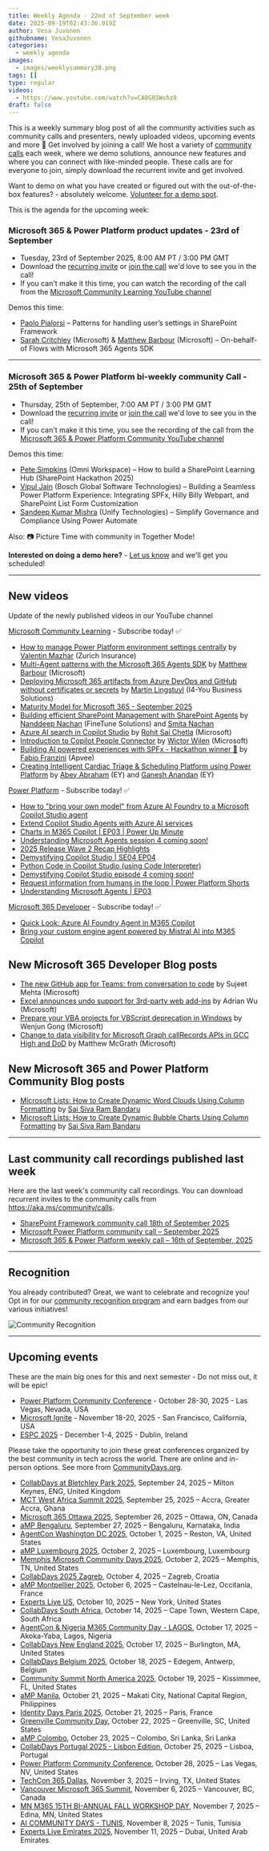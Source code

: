 ```yaml
---
title: Weekly Agenda - 22nd of September week
date: 2025-09-19T02:43:36.019Z
author: Vesa Juvonen
githubname: VesaJuvonen
categories:
  - weekly agenda
images:
  - images/weeklysummary38.png
tags: []
type: regular
videos:
  - https://www.youtube.com/watch?v=CA0G8SWshz8
draft: false
---
```


This is a weekly summary blog post of all the community activities such as community calls and presenters, newly uploaded videos, upcoming events and more 🚀
Get involved by joining a call! We host a variety of [community calls](https://aka.ms/community/calls) each week, where we demo solutions, announce new features and where you can connect with like-minded people. These calls are for everyone to join, simply download the recurrent invite and get involved. 

Want to demo on what you have created or figured out with the out-of-the-box features? - absolutely welcome. [Volunteer for a demo spot](https://aka.ms/community/request/demo).

This is the agenda for the upcoming week:

### Microsoft 365 & Power Platform product updates - 23rd of September

* Tuesday, 23rd of September 2025, 8:00 AM PT / 3:00 PM GMT
* Download the [recurring invite](https://aka.ms/m365-dev-call) or [join the call](https://aka.ms/m365-dev-call-join) we'd love to see you in the call!
* If you can't make it this time, you can watch the recording of the call from the [Microsoft Community Learning YouTube channel](https://www.youtube.com/playlist?list=PLR9nK3mnD-OUQOW86tT5dkCRQAVGY7DlH)

Demos this time:

* [Paolo Pialorsi](https://www.linkedin.com/in/paolopialorsi/) – Patterns for handling user’s settings in SharePoint Framework
* [Sarah Critchley](https://www.linkedin.com/in/sarahcritchley/) (Microsoft) & [Matthew Barbour](https://www.linkedin.com/in/matt-barbour-02702b1/) (Microsoft) – On-behalf-of Flows with Microsoft 365 Agents SDK

---

### Microsoft 365 & Power Platform bi-weekly community Call - 25th of September

* Thursday, 25th of September, 7:00 AM PT / 3:00 PM GMT
* Download the [recurring invite](https://aka.ms/spdev-sig-call) or [join the call](https://aka.ms/spdev-sig-call-join) we'd love to see you in the call!
* If you can't make it this time, you see the recording of the call from the [Microsoft 365 & Power Platform Community YouTube channel](https://www.youtube.com/watch?v=gAqUr9wa2_0&list=PLR9nK3mnD-OURfm5Ypu-wK52cxBv_gXCA)

Demos this time:

* [Pete Simpkins](https://www.linkedin.com/in/simpkinspete/) (Omni Workspace) – How to build a SharePoint Learning Hub (SharePoint Hackathon 2025)
* [Vipul Jain](https://www.linkedin.com/in/vipul0309/) (Bosch Global Software Technologies) – Building a Seamless Power Platform Experience: Integrating SPFx, Hilly Billy Webpart, and SharePoint List Form Customization
* [Sandeep Kumar Mishra](https://www.linkedin.com/in/sandeepstw/) (Unify Technologies) – Simplify Governance and Compliance Using Power Automate

Also: 📷 Picture Time with community in Together Mode!

**Interested on doing a demo here?** - [Let us know](https://aka.ms/community/request/demo) and we'll get you scheduled!

---

## New videos 

Update of the newly published videos in our YouTube channel 


[Microsoft Community Learning](https://www.youtube.com/@MicrosoftCommunityLearning) - Subscribe today! ✅

* [How to manage Power Platform environment settings centrally](https://www.youtube.com/watch?v=70mSRpjmmos) by [Valentin Mazhar](https://linkedin.com/in/valentin-mazhar) (Zurich Insurance)
* [Multi-Agent patterns with the Microsoft 365 Agents SDK](https://www.youtube.com/watch?v=PWVnqJHDz4M) by [Matthew Barbour](https://linkedin.com/in/matt-barbour-02702b1) (Microsoft)
* [Deploying Microsoft 365 artifacts from Azure DevOps and GitHub without certificates or secrets](https://www.youtube.com/watch?v=cTRBE83gnoA) by [Martin Lingstuyl](https://linkedin.com/in/martinlingstuyl) (I4-You Business Solutions)
* [Maturity Model for Microsoft 365 - September 2025](https://www.youtube.com/watch?v=-mReMv9HgTg)
* [Building efficient SharePoint Management with SharePoint Agents](https://www.youtube.com/watch?v=RQZ2NZTxDlU) by [Nanddeep Nachan](https://linkedin.com/in/nanddeepnachan) (FineTune Solutions) and [Smita Nachan](https://linkedin.com/in/smitanachan)
* [Azure AI search in Copilot Studio](https://www.youtube.com/watch?v=w1TDTd6OEUg) by [Rohit Sai Chetla](https://linkedin.com/in/rohitchetla) (Microsoft)
* [Introduction to Copilot People Connector](https://www.youtube.com/watch?v=nhGe5EORQug) by [Wictor Wilen](https://linkedin.com/in/wictorwilen) (Microsoft)
* [Building AI powered experiences with SPFx - Hackathon winner 🏅](https://www.youtube.com/watch?v=AqBFyLjS34s) by [Fabio Franzini](https://linkedin.com/in/fabiofranzini) (Apvee)
* [Creating Intelligent Cardiac Triage & Scheduling Platform using Power Platform](https://www.youtube.com/watch?v=pFflrxY27Fo) by [Abey Abraham](https://linkedin.com/in/abey-abraham-80691710b) (EY) and [Ganesh Anandan](https://linkedin.com/in/ganeshglitz) (EY)

[Power Platform](https://www.youtube.com/@mspowerplatform) - Subscribe today! ✅

* [How to "bring your own model" from Azure AI Foundry to a Microsoft Copilot Studio agent](https://www.youtube.com/watch?v=TSzJ47gG6yU)
* [Extend Copilot Studio Agents with Azure AI services](https://www.youtube.com/watch?v=cuwJZONyrWQ)
* [Charts in M365 Copilot | EP03 | Power Up Minute](https://www.youtube.com/watch?v=DBdIdZMnQ-U)
* [Understanding Microsoft Agents session 4 coming soon!](https://www.youtube.com/watch?v=ThuueSQ23-0)
* [2025 Release Wave 2 Recap Highlights](https://www.youtube.com/watch?v=r7Qgp_F_Fok)
* [Demystifying Copilot Studio | SE04 EP04](https://www.youtube.com/watch?v=a5X2sMHjAco)
* [Python Code in Copilot Studio (using Code Interpreter)](https://www.youtube.com/watch?v=dTenCgI-r4Y)
* [Demystifying Copilot Studio episode 4 coming soon!](https://www.youtube.com/watch?v=JPh73brchmA)
* [Request information from humans in the loop | Power Platform Shorts](https://www.youtube.com/watch?v=isnAqT0_gVo)
* [Understanding Microsoft Agents | EP03](https://www.youtube.com/watch?v=aXocJOGR0TE)

[Microsoft 365 Developer](https://www.youtube.com/@Microsoft365Developer) - Subscribe today! ✅

* [Quick Look: Azure AI Foundry Agent in M365 Copilot](https://www.youtube.com/watch?v=bS183l_KuxQ)
* [Bring your custom engine agent powered by Mistral AI into M365 Copilot](https://www.youtube.com/watch?v=xKeVxml2qY4)


## New Microsoft 365 Developer Blog posts

* [The new GitHub app for Teams: from conversation to code](https://devblogs.microsoft.com/microsoft365dev/copilot-powered-github-app-for-teams-preview/) by Sujeet Mehta (Microsoft)
* [Excel announces undo support for 3rd-party web add-ins](https://devblogs.microsoft.com/microsoft365dev/excel-announces-undo-support-for-3rd-party-add-ins/) by Adrian Wu (Microsoft)
* [Prepare your VBA projects for VBScript deprecation in Windows](https://devblogs.microsoft.com/microsoft365dev/how-to-prepare-vba-projects-for-vbscript-deprecation/) by Wenjun Gong (Microsoft)
* [Change to data visibility for Microsoft Graph callRecords APIs in GCC High and DoD](https://devblogs.microsoft.com/microsoft365dev/change-to-data-visibility-for-microsoft-graph-callrecords-apis-in-gcc-high-and-dod/) by Matthew McGrath (Microsoft)

## New Microsoft 365 and Power Platform Community Blog posts

* [Microsoft Lists: How to Create Dynamic Word Clouds Using Column Formatting](https://pnp.github.io/blog/post/how-to-create-dynamic-word-cloud/) by [Sai Siva Ram Bandaru](https://github.com/saiiiiiii/)
* [Microsoft Lists: How to Create Dynamic Bubble Charts Using Column Formatting](https://pnp.github.io/blog/post/how-to-create-dynamic-bubble-chart/) by [Sai Siva Ram Bandaru](https://github.com/saiiiiiii/)

---

## Last community call recordings published last week

Here are the last week's community call recordings. You can download recurrent invites to the community calls from https://aka.ms/community/calls.

* [SharePoint Framework community call 18th of September 2025](https://www.youtube.com/watch?v=Tv-Erss49t8)
* [Microsoft Power Platform community call – September 2025](https://www.youtube.com/watch?v=yrVSPTYJPWY)
* [Microsoft 365 & Power Platform weekly call – 16th of September, 2025](https://www.youtube.com/watch?v=S8iNjcoDRpk)

---

## Recognition

You already contributed? Great, we want to celebrate and recognize you! Opt in for our [community recognition program](https://pnp.github.io/recognitionprogram/) and earn badges from our various initiatives! 

![Community Recognition](../images/community-recognition-2025.png)

---

## Upcoming events

These are the main big ones for this and next semester - Do not miss out, it will be epic!

* [Power Platform Community Conference](https://powerplatformconf.com/) - October 28-30, 2025 - Las Vegas, Nevada, USA
* [Microsoft Ignite](https://ignite.microsoft.com/) - November 18-20, 2025 - San Francisco, California, USA
* [ESPC 2025](https://www.sharepointeurope.com/) - December 1-4, 2025 - Dublin, Ireland

Please take the opportunity to join these great conferences organized by the best community in tech across the world. There are online and in-person options. See more from [CommunityDays.org](https://www.communitydays.org/).

* [CollabDays at Bletchley Park 2025](https://www.communitydays.org/event/2025-09-24/collabdays-at-bletchley-park-2025), September 24, 2025 – Milton Keynes, ENG, United Kingdom
* [MCT West Africa Summit 2025](https://www.communitydays.org/event/2025-09-25/mct-west-africa-summit-2025), September 25, 2025 – Accra, Greater Accra, Ghana
* [Microsoft 365 Ottawa 2025](https://www.communitydays.org/event/2025-09-26/microsoft-365-ottawa-2025), September 26, 2025 – Ottawa, ON, Canada
* [aMP Bengaluru](https://www.communitydays.org/event/2025-09-27/amp-bengaluru), September 27, 2025 – Bengaluru, Karnataka, India
* [AgentCon Washington DC 2025](https://www.communitydays.org/event/2025-10-01/agentcon-washington-dc-2025), October 1, 2025 – Reston, VA, United States
* [aMP Luxembourg 2025](https://www.communitydays.org/event/2025-10-02/amp-luxembourg-2025), October 2, 2025 – Luxembourg, Luxembourg
* [Memphis Microsoft Community Days 2025](https://www.communitydays.org/event/2025-10-02/memphis-microsoft-community-days-2025), October 2, 2025 – Memphis, TN, United States
* [CollabDays 2025 Zagreb](https://www.communitydays.org/event/2025-10-04/collabdays-2025-zagreb), October 4, 2025 – Zagreb, Croatia
* [aMP Montpellier 2025](https://www.communitydays.org/event/2025-10-06/amp-montpellier-2025), October 6, 2025 – Castelnau-le-Lez, Occitania, France
* [Experts Live US](https://www.communitydays.org/event/2025-10-10/experts-live-us), October 10, 2025 – New York, United States
* [CollabDays South Africa](https://www.communitydays.org/event/2025-10-14/collabdays-south-africa), October 14, 2025 – Cape Town, Western Cape, South Africa
* [AgentCon & Nigeria M365 Community Day - LAGOS](https://www.communitydays.org/event/2025-10-17/agentcon-and-nigeria-m365-community-day-lagos), October 17, 2025 – Akoka-Yaba, Lagos, Nigeria
* [CollabDays New England 2025](https://www.communitydays.org/event/2025-10-17/collabdays-new-england-2025), October 17, 2025 – Burlington, MA, United States
* [CollabDays Belgium 2025](https://www.communitydays.org/event/2025-10-18/collabdays-belgium-2025), October 18, 2025 – Edegem, Antwerp, Belgium
* [Community Summit North America 2025](https://www.communitydays.org/event/2025-10-19/community-summit-north-america-2025), October 19, 2025 – Kissimmee, FL, United States
* [aMP Manila](https://www.communitydays.org/event/2025-10-21/amp-manila), October 21, 2025 – Makati City, National Capital Region, Philippines
* [Identity Days Paris 2025](https://www.communitydays.org/event/2025-10-21/identity-days-paris-2025), October 21, 2025 – Paris, France
* [Greenville Community Day](https://www.communitydays.org/event/2025-10-22/greenville-community-day), October 22, 2025 – Greenville, SC, United States
* [aMP Colombo](https://www.communitydays.org/event/2025-10-23/amp-colombo), October 23, 2025 – Colombo, Sri Lanka, Sri Lanka
* [CollabDays Portugal 2025 - Lisbon Edition](https://www.communitydays.org/event/2025-10-25/collabdays-portugal-2025-lisbon-edition), October 25, 2025 – Lisboa, Portugal
* [Power Platform Community Conference](https://www.communitydays.org/event/2025-10-28/power-platform-community-conference), October 28, 2025 – Las Vegas, NV, United States
* [TechCon 365 Dallas](https://www.communitydays.org/event/2025-11-03/techcon-365-dallas), November 3, 2025 – Irving, TX, United States
* [Vancouver Microsoft 365 Summit](https://www.communitydays.org/event/2025-11-06/vancouver-microsoft-365-summit), November 6, 2025 – Vancouver, BC, Canada
* [MN M365 15TH BI-ANNUAL FALL WORKSHOP DAY](https://www.communitydays.org/event/2025-11-07/mn-m365-15th-bi-annual-fall-workshop-day), November 7, 2025 – Edina, MN, United States
* [AI COMMUNITY DAYS - TUNIS](https://www.communitydays.org/event/2025-11-08/ai-community-days-tunis), November 8, 2025 – Tunis, Tunisia
* [Experts Live Emirates 2025](https://www.communitydays.org/event/2025-11-11/experts-live-emirates-2025), November 11, 2025 – Dubai, United Arab Emirates
